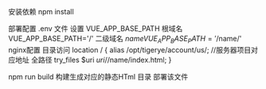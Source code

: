 安装依赖
 npm install
 
部署配置
    .env 文件 设置 VUE_APP_BASE_PATH
    根域名
        VUE_APP_BASE_PATH='/'
    二级域名  $name
        VUE_APP_BASE_PATH='/$name/'
        nginx配置 目录访问
                location / {
                            alias /opt/tigerye/account/us/; //服务器项目对应地址 全路径
                           try_files $uri $uri/ /$name/index.html;
                    }
       
npm run build 
    构建生成对应的静态HTml 目录
    部署该文件